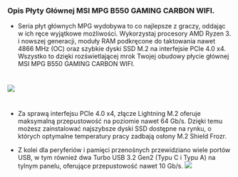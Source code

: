 ### Opis Płyty Głównej MSI MPG B550 GAMING CARBON WIFI.

- Seria płyt głównych MPG wydobywa to co najlepsze z graczy, oddając w ich ręce wyjątkowe możliwości. Wykorzystaj procesory AMD Ryzen 3. i nowszej generacji, moduły RAM podkręcone do taktowania nawet 4866 MHz (OC) oraz szybkie dyski SSD M.2 na interfejsie PCIe 4.0 x4. Wszystko to dzięki rozświetlającej mrok Twojej obudowy płycie głównej MSI MPG B550 GAMING CARBON WIFI.


# 

![](https://cdn.x-kom.pl/i/setup/images/prod/big/product-new-big,,2020/6/pr_2020_6_9_17_13_57_115_01.png)

# 
- Za sprawą interfejsu PCIe 4.0 x4, złącze Lightning M.2 oferuje maksymalną przepustowość na poziomie nawet 64 Gb/s. Dzięki temu możesz zainstalować najszybsze dyski SSD dostępne na rynku, o których optymalne temperatury pracy zadbają osłony M.2 Shield Frozr.

- Z kolei dla peryferiów i pamięci przenośnych przewidziano wiele portów USB, w tym również dwa Turbo USB 3.2 Gen2 (Typu C i Typu A) na tylnym panelu, oferujące przepustowość nawet 10 Gb/s.
![](https://allegro.stati.pl/AllegroIMG/PRODUCENCI/MSI/MPG-B550-GAMING-CARBON-WIFI/2-zlacza-m.2-usb.jpg)

